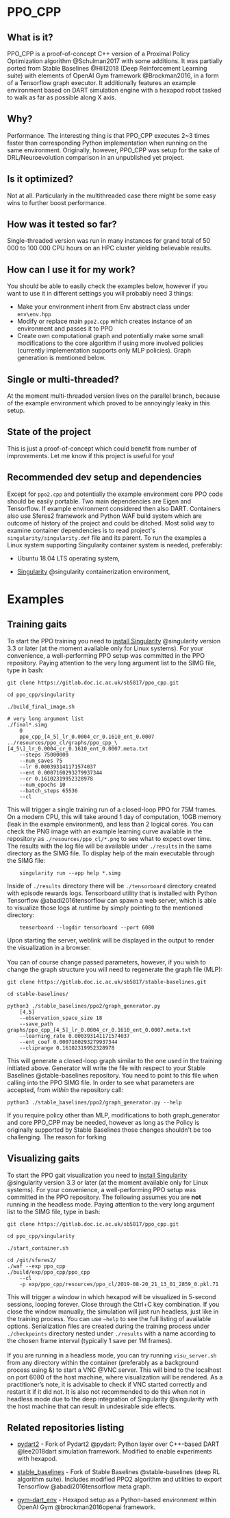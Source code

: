 PPO_CPP
==========

What is it?
--------
PPO_CPP is a proof-of-concept C++ version of a Proximal Policy Optimization algorithm @Schulman2017 with some additions.
It was partially ported from Stable Baselines @Hill2018 (Deep Reinforcement Learning suite)
with elements of OpenAI Gym framework @Brockman2016, in a form of a Tensorflow graph executor. It additionally
features an example environment based on DART simulation engine with a hexapod robot tasked to walk as far as
possible along X axis.

Why?
--------
Performance. The interesting thing is that PPO_CPP executes 2~3 times faster than corresponding Python implementation when running on the
same environment. Originally, however, PPO_CPP was setup for the sake of DRL/Neuroevolution comparison in an unpublished yet project.

Is it optimized?
--------
Not at all. Particularly in the multithreaded case there might be some easy wins to further boost performance.

How was it tested so far?
--------
Single-threaded version was run in many instances for grand total of 50 000 to 100 000 CPU hours on an HPC cluster yielding believable results.

How can I use it for my work?
--------
You should be able to easily check the examples below, however if you want to use it in different settings you will probably need 3 things:
-   Make your environment inherit from Env abstract class under `env\env.hpp`
-   Modify or replace main `ppo2.cpp` which creates instance of an environment and passes it to PPO
-   Create own computational graph and potentially make some small modifications to the core algorithm if using more involved
    policies (currently implementation supports only MLP policies). Graph generation is mentioned below.

Single or multi-threaded?
--------
At the moment multi-threaded version lives on the parallel branch, because of the example environment which proved to be annoyingly leaky in this setup.

State of the project
--------
This is just a proof-of-concept which could benefit from number of improvements. Let me know if this project is useful for you!

Recommended dev setup and dependencies
--------
Except for `ppo2.cpp` and potentially the example environment core PPO code should be easily portable.
Two main dependencies are Eigen and Tensorflow. If example environment considered then also DART.
Containers also use Sferes2 framework and Python WAF build system which
are outcome of history of the project and could be ditched. Most solid way to examine container dependencies
is to read project's `singularity/singularity.def` file and its parent.
To run the examples a Linux system supporting Singularity container system is needed, preferably:

-   Ubuntu 18.04 LTS operating system,

-   [Singularity](https://sylabs.io/guides/3.3/user-guide/quick_start.html#quick-installation-steps) @singularity containerization environment,

Examples
==========
Training gaits
--------------

To start the PPO training you need to [install
Singularity](https://sylabs.io/guides/3.3/user-guide/quick_start.html#quick-installation-steps)
@singularity version 3.3 or later (at the moment available only for
Linux systems). For your convenience, a well-performing PPO setup was
committed in the PPO repository. Paying attention to the very long
argument list to the SIMG file, type in bash:

    git clone https://gitlab.doc.ic.ac.uk/sb5817/ppo_cpp.git

    cd ppo_cpp/singularity

    ./build_final_image.sh

    # very long argument list
    ./final*.simg 
        0 
        ppo_cpp_[4_5]_lr_0.0004_cr_0.1610_ent_0.0007
    ../resources/ppo_cl/graphs/ppo_cpp_\[4_5\]_lr_0.0004_cr_0.1610_ent_0.0007.meta.txt 
        --steps 75000000 
        --num_saves 75 
        --lr 0.000393141171574037 
        --ent 0.0007160293279937344 
        --cr 0.16102319952328978 
        --num_epochs 10 
        --batch_steps 65536 
        --cl

This will trigger a single training run of a closed-loop PPO for 75M
frames. On a modern CPU, this will take around 1 day of computation,
10GB memory (leak in the example environment),
and less than 2 logical cores. You can check the PNG image
with an example learning curve available in the repository as
`./resources/ppo_cl/*.png` to see what to expect over time. The results
with the log file will be available under `./results` in the same
directory as the SIMG file. To display help of the main executable through the SIMG file:

        singularity run --app help *.simg

Inside of `./results` directory there will be `./tensorboard` directory
created with episode rewards logs. Tensorboard utility that is installed
with Python Tensorflow @abadi2016tensorflow can spawn a web server,
which is able to visualize those logs at runtime by simply pointing to
the mentioned directory:

        tensorboard --logdir tensorboard --port 6080

Upon starting the server, weblink will be displayed in the output to
render the visualization in a browser.\
\
You can of course change passed parameters, however, if you wish to
change the graph structure you will need to regenerate the graph file (MLP):

    git clone https://gitlab.doc.ic.ac.uk/sb5817/stable-baselines.git

    cd stable-baselines/

    python3 ./stable_baselines/ppo2/graph_generator.py 
        [4,5] 
        --observation_space_size 18 
        --save_path graphs/ppo_cpp_[4_5]_lr_0.0004_cr_0.1610_ent_0.0007.meta.txt 
        --learning_rate 0.000393141171574037
        --ent_coef 0.0007160293279937344
        --cliprange 0.16102319952328978

This will generate a closed-loop graph similar to the one used in the
training initiated above. Generator will write the file with respect to
your Stable Baselines @stable-baselines repository. You need to point to
this file when calling into the PPO SIMG file. In order to see what
parameters are accepted, from *within* the repository call:

    python3 ./stable_baselines/ppo2/graph_generator.py --help

If you require policy other than MLP, modifications to both graph_generator and
core PPO_CPP may be needed, however as long as the Policy is originally supported
by Stable Baselines those changes shouldn't be too challenging. The reason for
forking

Visualizing gaits
-----------------

To start the PPO gait visualization you need to [install
Singularity](https://sylabs.io/guides/3.3/user-guide/quick_start.html#quick-installation-steps)
@singularity version 3.3 or later (at the moment available only for
Linux systems). For your convenience, a well-performing PPO setup was
committed in the PPO repository. The following assumes you are **not**
running in the headless mode. Paying attention to the very long argument
list to the SIMG file, type in bash:

    git clone https://gitlab.doc.ic.ac.uk/sb5817/ppo_cpp.git

    cd ppo_cpp/singularity

    ./start_container.sh

    cd /git/sferes2/
    ./waf --exp ppo_cpp
    ./build/exp/ppo_cpp/ppo_cpp 
        --cl 
        -p exp/ppo_cpp/resources/ppo_cl/2019-08-20_21_13_01_2859_0.pkl.71

This will trigger a window in which hexapod will be visualized in
5-second sessions, looping forever. Close through the Ctrl+C key
combination. If you close the window manually, the simulation will just
run headless, just like in the training process. You can use `–help` to
see the full listing of available options. Serialization files are
created during the training process under `./checkpoints` directory
nested under `./results` with a name according to the chosen frame
interval (typically 1 save per 1M frames).\
\
If you are running in a headless mode, you can try running
`visu_server.sh` from any directory within the container (preferably as
a background process using &) to start a VNC @VNC server. This will bind
to the localhost on port 6080 of the host machine, where visualization
will be rendered. As a practitioner’s note, it is advisable to check if
VNC started correctly and restart it if it did not. It is also not
recommended to do this when not in headless mode due to the deep
integration of Singularity @singularity with the host machine that can
result in undesirable side effects.

<a name="repos"></a>Related repositories listing
----------------------------

-   [pydart2](https://gitlab.doc.ic.ac.uk/sb5817/pydart2) - Fork of
    Pydart2 @pydart: Python layer over C++-based DART @lee2018dart
    simulation framework. Modified to enable experiments with hexapod.

-   [stable\_baselines](https://gitlab.doc.ic.ac.uk/sb5817/stable-baselines) - Fork of Stable Baselines @stable-baselines (deep RL algorithm
    suite). Includes modified PPO2 algorithm and utilities to export
    Tensorflow @abadi2016tensorflow meta graph.

-   [gym-dart\_env](https://gitlab.doc.ic.ac.uk/sb5817/dart_env) -
    Hexapod setup as a Python-based environment within OpenAI Gym
    @brockman2016openai framework.